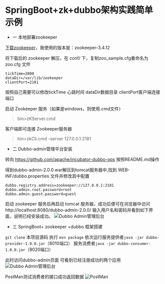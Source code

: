 # SpringBoot+zk+dubbo架构实践简单示例

* 一 本地部署zookeeper

[下载zookeeper](http://zookeeper.apache.org/)，我使用的版本是：zookeeper-3.4.12

将下载后的 zookeeper 解压，在 conf/ 下，复制zoo_sample.cfg重命名为 zoo.cfg 文件

```
tickTime=2000  
dataDir=/var/lib/zookeeper  
clientPort=2181  
```
按照自己需要可以修改tickTime 心跳时间 dataDir数据目录 clientPort客户端连接端口

启动 Zookeeper 服务（如果是windows，则使用.cmd文件）
> bin>zKServer.cmd

客户端即可连接 Zookeeper服务器
> bin>zkCli.cmd -server 127.0.0.1:2181

* 二 Dubbo-admin管理平台安装

转向 https://github.com/apache/incubator-dubbo-ops 按照README.md操作

得到dubbo-admin-2.0.0.war解压到tomcat服务器中,找到 WEB-INF/dubbo.properties 文件并修改其中配置
```
dubbo.registry.address=zookeeper://127.0.0.1:2181
dubbo.admin.root.password=root
dubbo.admin.guest.password=guest
```
启动 zookeeper 服务后再启动 tomcat 服务器，成功后便可在浏览器中访问http://localhost:8080/dubbo-admin-2.0.0/ 输入用户名和密码并看到如下界面，说明已经安装成功。
![Dubbo Admin管理后台]( http://bmob-cdn-10519.b0.upaiyun.com/2018/06/07/e611aa1e40dbc7cf8010c35201a81998.png)

* 三 SpringBoot+ zookeeper +dubbo 框架搭建

`git clone` 本项目源码 执行 `mvn package` 
依次运行服务提供者`java -jar dubbo-provider-1.0.0.jar`（8010端口） 服务消费者`java -jar dubbo-consumer-1.0.0.jar`（8020端口）

此时访问dubbo-admin页面 可看到已经注册成功的两个应用
![Dubbo Admin管理后台]( http://bmob-cdn-10519.b0.upaiyun.com/2018/06/07/646cf9fc4037754a8023a697c346efd6.png)

PostMan测试消费者的接口成功返回数据
![PostMan]( http://bmob-cdn-10519.b0.upaiyun.com/2018/06/07/823315f240eac8db80042fe8e16ed310.png)

